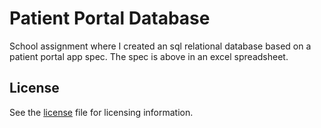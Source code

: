 # Patient Portal Database 
School assignment where I created an sql relational database based on a patient portal app spec. The spec is above in an excel spreadsheet.  
## License
See the [license](LICENSE.md) file for licensing information. 
